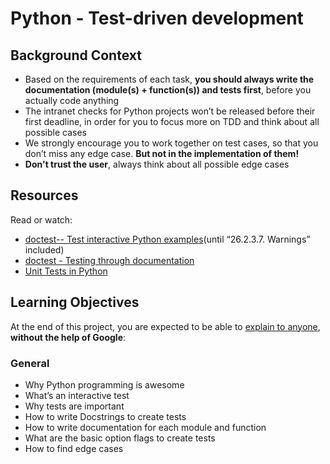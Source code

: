 <h1 font-weight="Bold">Python - Test-driven development</h1>
<body font-family="Arial">
<h2 font-weight="Bold">Background Context</h2>
<ul>
<li>Based on the requirements of each task, <strong>you should always write the documentation (module(s) + function(s)) and tests first</strong>, before you actually code anything</li>
<li>The intranet checks for Python projects won’t be released before their first deadline, in order for you to focus more on TDD and think about all possible cases</li>
<li>We strongly encourage you to work together on test cases, so that you don’t miss any edge case. <strong>But not in the implementation of them!</strong></li>
<li><strong>Don't trust the user</strong>, always think about all possible edge cases</li>
</ul>
<h2 font-weight="Bold"> Resources</h2>
Read or watch:
<ul>
<li><a href="https://docs.python.org/3.4/library/doctest.html">doctest-- Test interactive Python examples</a>(until “26.2.3.7. Warnings” included)</li>
<li><a href="https://pymotw.com/3/doctest/">doctest - Testing through documentation</a></li>
<li><a href="https://www.youtube.com/watch?v=1Lfv5tUGsn8">Unit Tests in Python</a></li>
</ul>
<h2 font-weight="Bold">Learning Objectives</h2>
<p>At the end of this project, you are expected to be able to <a href="https://fs.blog/feynman-learning-technique/">explain to anyone</a>, <strong>without the help of Google</strong>:</p>
<h3>General</h3>
<ul>
<li>Why Python programming is awesome</li>
<li>What’s an interactive test</li>
<li>Why tests are important</li>
<li>How to write Docstrings to create tests</li>
<li>How to write documentation for each module and function</li>
<li>What are the basic option flags to create tests</li>
<li>How to find edge cases</li>
</ul>
